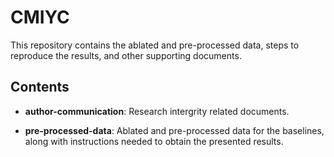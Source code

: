 # CMIYC
This repository contains the ablated and pre-processed data, steps to reproduce the results, and other supporting documents.

## Contents 

-  **author-communication**: Research intergrity related documents.

-  **pre-processed-data**: Ablated and pre-processed data for the baselines, along with instructions needed to obtain the presented results.

